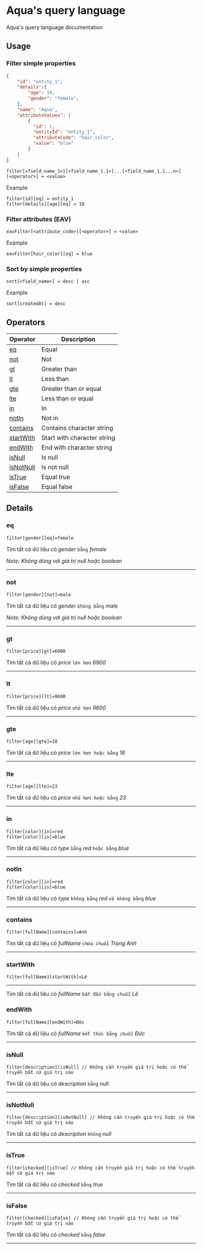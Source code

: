 # Aqua's query language

Aqua's query language documentation

## Usage

### Filter simple properties
```json
{
    "id": "entity_1",
    "details":{
        "age": 18,
        "gender": "female",
    },
    "name": "Aqua",
    "attributeValues": [
        {
          "id": 1,
          "entityId": "entity_1",
          "attributeCode": "hair_color",
          "value": "blue"
        }
    ]
}
```

```
filter[<field_name_1>][<field_name_1.1>]...[<field_name_1.1...n>][<operator>] = <value>
```
Example 
```
filter[id][eq] = entity_1
filter[details][age][eq] = 18
```
### Filter attributes (EAV)
```
eavFilter[<attribute_code>][<operator>] = <value>
```
Example 
```
eavFilter[hair_color][eq] = blue
```

### Sort by simple properties
```
sort[<field_name>] = desc | asc
```
Example 
```
sort[createdAt] = desc
```
## Operators

| Operator    | Description |
| ----------- | ----------- |
| [eq](###eq)| Equal|
| [not](###not)| Not|
| [gt](###gt)| Greater than|
| [lt](###lt)| Less than|
| [gte](###gte)| Greater than or equal|
| [lte](###lte)| Less than or equal|
| [in](###in) | In|
| [notIn](###notIn)| Not in|
| [contains](###contains)| Contains character string|
| [startWith](###startWith)| Start with character string|
| [endWith](###endWith)| End with character string|
| [isNull](###isNull)| Is null|
| [isNotNull](###isNotNull)| Is not null|
| [isTrue](###isTrue)| Equal true|
| [isFalse](###isFalse)| Equal false|

## Details
### eq

```
filter[gender][eq]=female
```

Tìm tất cả dữ liệu có *gender* `bằng` *female*

*Note: Không dùng với giá trị null hoặc boolean*

---

### not

```
filter[gender][not]=male
```

Tìm tất cả dữ liệu có *gender* `không bằng` *male*

*Note: Không dùng với giá trị null hoặc boolean*

---

### gt

```
filter[price][gt]=6900
```

Tìm tất cả dữ liệu có *price* `lớn hơn` *6900*

---

### lt

```
filter[price][lt]=9600
```

Tìm tất cả dữ liệu có *price* `nhỏ hơn` *9600*

---

### gte

```
filter[age][gte]=18
```

Tìm tất cả dữ liệu có *price* `lớn hơn hoặc bằng` *18*

---

### lte

```
filter[age][lte]=23
```

Tìm tất cả dữ liệu có *price* `nhỏ hơn hoặc bằng` *23*

---

### in

```
filter[color][in]=red
filter[color][in]=blue
```

Tìm tất cả dữ liệu có *type* `bằng` *red* `hoặc bằng` *blue*

---

### notIn

```
filter[color][in]=red
filter[color][in]=blue
```

Tìm tất cả dữ liệu có *type* `không bằng` *red* `và không bằng` *blue*

---

### contains

```
filter[fullName][contains]=Anh
```

Tìm tất cả dữ liệu có *fullName* `chứa chuỗi` *Trọng Anh*

---

### startWith

```
filter[fullName][startWith]=Lê
```

---

Tìm tất cả dữ liệu có *fullName* `bắt đầu bằng chuỗi` *Lê*

### endWith

```
filter[fullName][endWith]=Đức
```

Tìm tất cả dữ liệu có *fullName* `kết thúc bằng chuỗi` *Đức*

---

### isNull

```
filter[description][isNull] // Không cần truyền giá trị hoặc có thể truyền bất cứ giá trị nào
```

Tìm tất cả dữ liệu có *description* `bằng` *null*

---

### isNotNull

```
filter[description][isNotNull] // Không cần truyền giá trị hoặc có thể truyền bất cứ giá trị nào
```

Tìm tất cả dữ liệu có *description* `không` *null*

---

### isTrue

```
filter[checked][isTrue] // Không cần truyền giá trị hoặc có thể truyền bất cứ giá trị nào
```

Tìm tất cả dữ liệu có *checked* `bằng` *true*

---

### isFalse

```
filter[checked][isFalse] // Không cần truyền giá trị hoặc có thể truyền bất cứ giá trị nào
```

Tìm tất cả dữ liệu có *checked* `bằng` *false*

---
